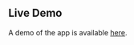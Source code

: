 

## Live Demo

A demo of the app is available [here](https://rahul-art-create.github.io/To-do-./).
